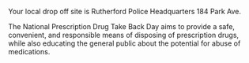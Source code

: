 Your local drop off site is Rutherford Police Headquarters 184 Park Ave. 

The National Prescription Drug Take Back Day aims to provide a safe, convenient, and responsible means of disposing of prescription drugs, while also educating the general public about the potential for abuse of medications.
